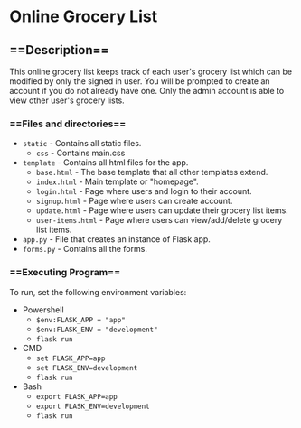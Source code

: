 # Online Grocery List

## ==Description== ##
This online grocery list keeps track of each user's grocery list which can be modified by only the signed in user. You will be prompted to create an account if you do not already have one. Only the admin account is able to view other user's grocery lists.

### ==Files and directories== ###
   - `static` - Contains all static files.
      - `css` - Contains main.css
   - `template` - Contains all html files for the app.
      - `base.html` - The base template that all other templates extend.
      - `index.html` - Main template or "homepage".
      - `login.html` - Page where users and login to their account.
      - `signup.html` - Page where users can create account.
      - `update.html` - Page where users can update their grocery list items.
      - `user-items.html` - Page where users can view/add/delete grocery list items.
   - `app.py` - File that creates an instance of Flask app.
   - `forms.py` - Contains all the forms.

### ==Executing Program== ###
To run, set the following environment variables:
* Powershell
	* `$env:FLASK_APP = "app"`
	* `$env:FLASK_ENV = "development"`
	* `flask run`
* CMD
	* `set FLASK_APP=app`
	* `set FLASK_ENV=development`
	* `flask run`
* Bash
	* `export FLASK_APP=app`
	* `export FLASK_ENV=development`
	* `flask run`
